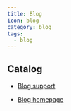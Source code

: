 ```yaml
---
title: Blog
icon: blog
category: blog
tags:
  - blog
---
```


## Catalog

- [Blog support](blog.md)

- [Blog homepage](home.md)
